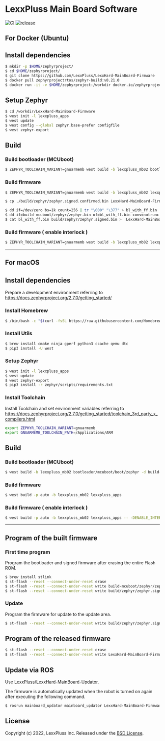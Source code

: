 # LexxPluss Main Board Software

[![CI](https://github.com/LexxPluss/LexxHard-MainBoard-Firmware/actions/workflows/main.yml/badge.svg)](https://github.com/LexxPluss/LexxHard-MainBoard-Firmware/actions/workflows/main.yml)
[![release](https://github.com/LexxPluss/LexxHard-MainBoard-Firmware/actions/workflows/release.yml/badge.svg)](https://github.com/LexxPluss/LexxHard-MainBoard-Firmware/actions/workflows/release.yml)

## For Docker (Ubuntu)

## Install dependencies 

```bash
$ mkdir -p $HOME/zephyrproject/
$ cd $HOME/zephyrproject/
$ git clone https://github.com/LexxPluss/LexxHard-MainBoard-Firmware
$ docker pull zephyrprojectrtos/zephyr-build:v0.21.0
$ docker run -it -v $HOME/zephyrproject:/workdir docker.io/zephyrprojectrtos/zephyr-build:v0.21.0

```
## Setup Zephyr

```bash
$ cd /workdir/LexxHard-MainBoard-Firmware
$ west init -l lexxpluss_apps
$ west update
$ west config --global zephyr.base-prefer configfile
$ west zephyr-export
```
## Build
### Build bootloader (MCUboot)

```bash
$ ZEPHYR_TOOLCHAIN_VARIANT=gnuarmemb west build -b lexxpluss_mb02 bootloader/mcuboot/boot/zephyr -d build-mcuboot
```
### Build firmware

```bash
$ ZEPHYR_TOOLCHAIN_VARIANT=gnuarmemb west build -b lexxpluss_mb02 lexxpluss_apps
```
```bash
$ cp ./build/zephyr/zephyr.signed.confirmed.bin LexxHard-MainBoard-Firmware-Update-v2.6.1.bin

$ dd if=/dev/zero bs=1k count=256 | tr "\000" "\377" > bl_with_ff.bin
$ dd if=build-mcuboot/zephyr/zephyr.bin of=bl_with_ff.bin conv=notrunc
$ cat bl_with_ff.bin build/zephyr/zephyr.signed.bin >  LexxHard-MainBoard-Firmware-Initial-v2.6.1.bin
```

### Build firmware ( enable interlock )

```bash
$ ZEPHYR_TOOLCHAIN_VARIANT=gnuarmemb west build -b lexxpluss_mb02 lexxpluss_apps -- -DENABLE_INTERLOCK=1
```

---
## For macOS

## Install dependencies　

Prepare a development environment referring to
https://docs.zephyrproject.org/2.7.0/getting_started/

### Install Homebrew

```bash
$ /bin/bash -c "$(curl -fsSL https://raw.githubusercontent.com/Homebrew/install/HEAD/install.sh)"
```

### Install Utils

```bash
$ brew install cmake ninja gperf python3 ccache qemu dtc
$ pip3 install -U west
```

### Setup Zephyr

```bash
$ west init -l lexxpluss_apps
$ west update
$ west zephyr-export
$ pip3 install -r zephyr/scripts/requirements.txt
```

### Install Toolchain

Install Toolchain and set environment variables referring to
https://docs.zephyrproject.org/2.7.0/getting_started/toolchain_3rd_party_x_compilers.html

```bash
export ZEPHYR_TOOLCHAIN_VARIANT=gnuarmemb
export GNUARMEMB_TOOLCHAIN_PATH=/Applications/ARM
```

## Build

### Build bootloader (MCUboot)

```bash
$ west build -b lexxpluss_mb02 bootloader/mcuboot/boot/zephyr -d build-mcuboot
```

### Build firmware

```bash
$ west build -p auto -b lexxpluss_mb02 lexxpluss_apps
```

### Build firmware ( enable interlock )

```bash
$ west build -p auto -b lexxpluss_mb02 lexxpluss_apps -- -DENABLE_INTERLOCK=1
```
---
## Program of the built firmware

### First time program

Program the bootloader and signed firmware after erasing the entire Flash ROM.

```bash
$ brew install stlink
$ st-flash --reset --connect-under-reset erase
$ st-flash --reset --connect-under-reset write build-mcuboot/zephyr/zephyr.bin 0x8000000
$ st-flash --reset --connect-under-reset write build/zephyr/zephyr.signed.bin 0x8040000
```

### Update

Program the firmware for update to the update area.

```bash
$ st-flash --reset --connect-under-reset write build/zephyr/zephyr.signed.confirmed.bin 0x8080000
```

## Program of the released firmware

```bash
$ st-flash --reset --connect-under-reset erase
$ st-flash --reset --connect-under-reset write LexxHard-MainBoard-Firmware-Initial-v?.?.? 0x8000000
```

## Update via ROS

Use [LexxPluss/LexxHard-MainBoard-Updator](https://github.com/LexxPluss/LexxHard-MainBoard-Updator.git).

The firmware is automatically updated when the robot is turned on again after executing the following command.
```bash
$ rosrun mainboard_updator mainboard_updator LexxHard-MainBoard-Firmware-Update-v?.?.?.bin
```

## License

Copyright (c) 2022, LexxPluss Inc. Released under the [BSD License](LICENSE).
